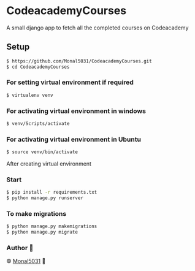 # CodeacademyCourses
A small django app to fetch all the completed courses on Codeacademy

## Setup

```sh
$ https://github.com/Monal5031/CodeacademyCourses.git
$ cd CodeacademyCourses
```

### For setting virtual environment if required
```sh
$ virtualenv venv
```

### For activating virtual environment in windows
```sh
$ venv/Scripts/activate
```

### For activating virtual environment in Ubuntu
```sh
$ source venv/bin/activate
```

After creating virtual environment 
 
### Start
```sh
$ pip install -r requirements.txt
$ python manage.py runserver
```
### To make migrations
```sh
$ python manage.py makemigrations
$ python manage.py migrate
```
### Author :pencil:
©️ [Monal5031](https://github.com/Monal5031) :tada:

